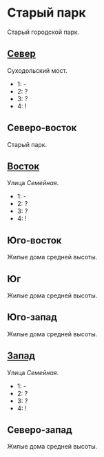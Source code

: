 # Старый парк

Старый городской парк.

## [Север](./510080.md)

Суходольский мост.

* 1:    -
* 2:    ?
* 3:    ?
* 4:    !

## Северо-восток

Старый парк.

## [Восток](./520085.md)

Улица *Семейная*.

* 1:    -
* 2:    ?
* 3:    ?
* 4:    !

## Юго-восток

Жилые дома средней высоты.

## Юг

Жилые дома средней высоты.

## Юго-запад

Жилые дома средней высоты.

## [Запад](./500085.md)

Улица *Семейная*.

* 1:    -
* 2:    ?
* 3:    ?
* 4:    !

## Северо-запад

Жилые дома средней высоты.
